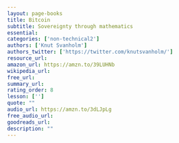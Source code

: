 ```yaml
---
layout: page-books
title: Bitcoin
subtitle: Sovereignty through mathematics
essential: 
categories: ['non-technical2']
authors: ['Knut Svanholm']
authors_twitter: ['https://twitter.com/knutsvanholm/']
resource_url: 
amazon_url: https://amzn.to/39LUHNb
wikipedia_url: 
free_url: 
summary_url: 
rating_order: 8
lesson: ['']
quote: ""
audio_url: https://amzn.to/3dLJpLg
free_audio_url: 
goodreads_url: 
description: ""
---
```

